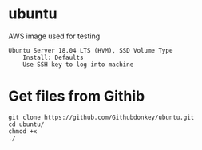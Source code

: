 # ubuntu

AWS image used for testing
```
Ubuntu Server 18.04 LTS (HVM), SSD Volume Type
	Install: Defaults
	Use SSH key to log into machine
```

	
# Get files from Githib
```
git clone https://github.com/Githubdonkey/ubuntu.git
cd ubuntu/
chmod +x
./
```